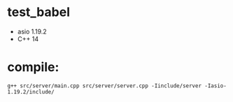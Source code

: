 # test_babel

* asio 1.19.2
* C++ 14

# compile:
````
g++ src/server/main.cpp src/server/server.cpp -Iinclude/server -Iasio-1.19.2/include/
````
